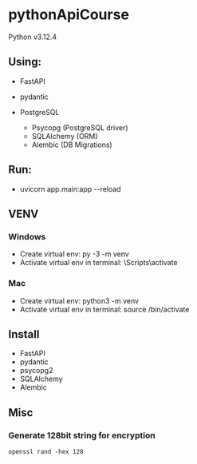 # pythonApiCourse
Python v3.12.4


## Using:
* FastAPI
* pydantic

* PostgreSQL
  * Psycopg (PostgreSQL driver)
  * SQLAlchemy (ORM)
  * Alembic (DB Migrations)


## Run:
* uvicorn app.main:app --reload


## VENV
### Windows
- Create virtual env: py -3 -m venv <name>
- Activate virtual env in terminal: <name>\Scripts\activate

### Mac
- Create virtual env: python3 -m venv <name>
- Activate virtual env in terminal: source <name>/bin/activate


## Install
* FastAPI
* pydantic
* psycopg2
* SQLAlchemy
* Alembic


## Misc
### Generate 128bit string for encryption
`openssl rand -hex 128`
